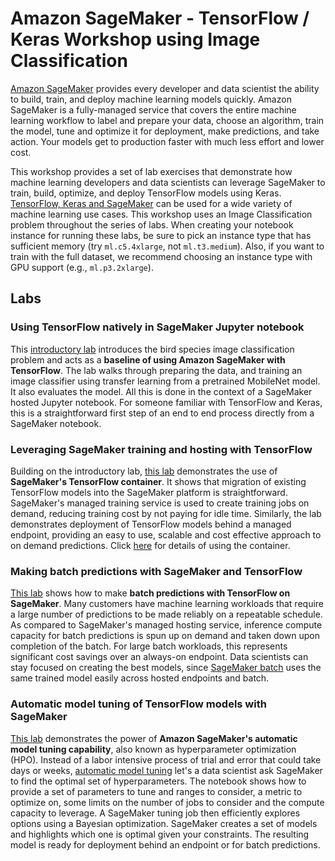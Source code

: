 # Amazon SageMaker - TensorFlow / Keras Workshop using Image Classification

[Amazon SageMaker](https://aws.amazon.com/sagemaker/) provides every developer and data scientist the ability to build, train, and deploy machine learning models quickly. Amazon SageMaker is a fully-managed service that covers the entire machine learning workflow to label and prepare your data, choose an algorithm, train the model, tune and optimize it for deployment, make predictions, and take action. Your models get to production faster with much less effort and lower cost.

This workshop provides a set of lab exercises that demonstrate how machine learning developers and data scientists can leverage SageMaker to train, build, optimize, and deploy TensorFlow models using Keras. [TensorFlow, Keras and SageMaker](https://docs.aws.amazon.com/sagemaker/latest/dg/tf.html) can be used for a wide variety of machine learning use cases. This workshop uses an Image Classification problem throughout the series of labs. When creating your notebook instance for running these labs, be sure to pick an instance type that has sufficient memory (try `ml.c5.4xlarge`, not `ml.t3.medium`). Also, if you want to train with the full dataset, we recommend choosing an instance type with GPU support (e.g., `ml.p3.2xlarge`).

## Labs

### Using TensorFlow natively in SageMaker Jupyter notebook
This [introductory lab](./1_tf_image_classification_birds.ipynb) introduces the bird species image classification problem and acts as a **baseline of using Amazon SageMaker with TensorFlow**. The lab walks through preparing the data, and training an image classifier using transfer learning from a pretrained MobileNet model. It also evaluates the model. All this is done in the context of a SageMaker hosted Jupyter notebook. For someone familiar with TensorFlow and Keras, this is a straightforward first step of an end to end process directly from a SageMaker notebook.

### Leveraging SageMaker training and hosting with TensorFlow
Building on the introductory lab, [this lab](./2_tf_sm_image_classification_birds.ipynb) demonstrates the use of **SageMaker's TensorFlow container**. It shows that migration of existing TensorFlow models into the SageMaker platform is straightforward. SageMaker's managed training service is used to create training jobs on demand, reducing training cost by not paying for idle time. Similarly, the lab demonstrates deployment of TensorFlow models behind a managed endpoint, providing an easy to use, scalable and cost effective approach to on demand predictions. Click [here](https://sagemaker.readthedocs.io/en/stable/using_tf.html) for details of using the container.

### Making batch predictions with SageMaker and TensorFlow
[This lab](./3_tf_sm_batch_ic.ipynb) shows how to make **batch predictions with TensorFlow on SageMaker**. Many customers have machine learning workloads that require a large number of predictions to be made reliably on a repeatable schedule. As compared to SageMaker's managed hosting service, inference compute capacity for batch predictions is spun up on demand and taken down upon completion of the batch. For large batch workloads, this represents significant cost savings over an always-on endpoint. Data scientists can stay focused on creating the best models, since [SageMaker batch](https://docs.aws.amazon.com/sagemaker/latest/dg/batch-transform.html) uses the same trained model easily across hosted endpoints and batch.

### Automatic model tuning of TensorFlow models with SageMaker
[This lab](./4_tf_sm_auto_model_tuning.ipynb) demonstrates the power of **Amazon SageMaker's automatic model tuning capability**, also known as hyperparameter optimization (HPO). Instead of a labor intensive process of trial and error that could take days or weeks, [automatic model tuning](https://docs.aws.amazon.com/sagemaker/latest/dg/automatic-model-tuning.html) let's a data scientist ask SageMaker to find the optimal set of hyperparameters. The notebook shows how to provide a set of parameters to tune and ranges to consider, a metric to optimize on, some limits on the number of jobs to consider and the compute capacity to leverage. A SageMaker tuning job then efficiently explores options using a Bayesian optimization. SageMaker creates a set of models and highlights which one is optimal given your constraints. The resulting model is ready for deployment behind an endpoint or for batch predictions.